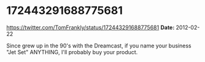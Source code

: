 # 172443291688775681
https://twitter.com/TomFrankly/status/172443291688775681
**Date:** 2012-02-22

Since grew up in the 90's with the Dreamcast, if you name your business "Jet Set" ANYTHING, I'll probably buy your product.
